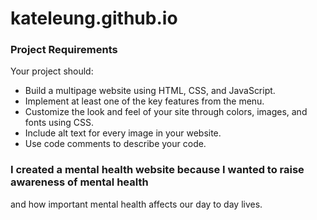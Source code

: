 # kateleung.github.io

### Project Requirements
Your project should:
- Build a multipage website using HTML, CSS, and JavaScript.
- Implement at least one of the key features from the menu. 
- Customize the look and feel of your site through colors, images, and fonts using CSS.
- Include alt text for every image in your website.
- Use code comments to describe your code.

### I created a mental health website because I wanted to raise awareness of mental health 
and how important mental health affects our day to day lives.
